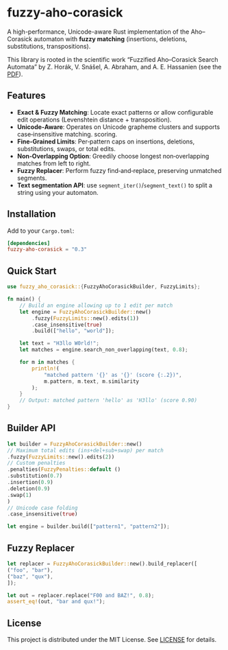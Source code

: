 # fuzzy-aho-corasick

A high-performance, Unicode-aware Rust implementation of the Aho–Corasick automaton with **fuzzy matching** (insertions,
deletions, substitutions, transpositions).

This library is rooted in the scientific work “Fuzzified Aho–Corasick Search Automata” by Z. Horák, V. Snášel, A.
Abraham, and A. E. Hassanien (see the [PDF](DOCS/ias10_horak.pdf)).

## Features

- **Exact & Fuzzy Matching**: Locate exact patterns or allow configurable edit operations (Levenshtein distance +
  transposition).
- **Unicode‐Aware**: Operates on Unicode grapheme clusters and supports case‐insensitive matching.
  scoring.
- **Fine‐Grained Limits**: Per‐pattern caps on insertions, deletions, substitutions, swaps, or total edits.
- **Non‐Overlapping Option**: Greedily choose longest non‐overlapping matches from left to right.
- **Fuzzy Replacer**: Perform fuzzy find‐and‐replace, preserving unmatched segments.
- **Text segmentation API**: use `segment_iter()`/`segment_text()` to split a string using your automaton.

## Installation

Add to your `Cargo.toml`:

```toml
[dependencies]
fuzzy-aho-corasick = "0.3"
```

## Quick Start

```rust
use fuzzy_aho_corasick::{FuzzyAhoCorasickBuilder, FuzzyLimits};

fn main() {
    // Build an engine allowing up to 1 edit per match
    let engine = FuzzyAhoCorasickBuilder::new()
        .fuzzy(FuzzyLimits::new().edits(1))
        .case_insensitive(true)
        .build(["hello", "world"]);

    let text = "H3llo W0rld!";
    let matches = engine.search_non_overlapping(text, 0.8);

    for m in matches {
        println!(
            "matched pattern '{}' as '{}' (score {:.2})",
            m.pattern, m.text, m.similarity
        );
    }
    // Output: matched pattern 'hello' as 'H3llo' (score 0.90)
}
```

## Builder API

```rust
let builder = FuzzyAhoCorasickBuilder::new()
// Maximum total edits (ins+del+sub+swap) per match
.fuzzy(FuzzyLimits::new().edits(2))
// Custom penalties
.penalties(FuzzyPenalties::default ()
.substitution(0.7)
.insertion(0.9)
.deletion(0.9)
.swap(1)
)
// Unicode case folding
.case_insensitive(true)

let engine = builder.build(["pattern1", "pattern2"]);
```

## Fuzzy Replacer

```rust
let replacer = FuzzyAhoCorasickBuilder::new().build_replacer([
("foo", "bar"),
("baz", "qux"),
]);

let out = replacer.replace("F00 and BAZ!", 0.8);
assert_eq!(out, "bar and qux!");
```

## License

This project is distributed under the MIT License. See [LICENSE](LICENSE) for details.

